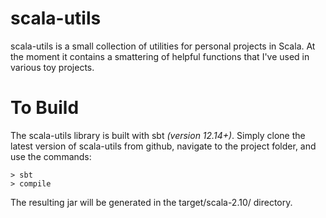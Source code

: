 scala-utils
===========

scala-utils is a small collection of utilities for personal projects in Scala. At the moment it contains a smattering of helpful functions that I've used in various toy projects.

To Build
========

The scala-utils library is built with sbt *(version 12.14+)*. Simply clone the latest version of scala-utils from github, navigate to the project folder, and use the commands:

    > sbt
    > compile

The resulting jar will be generated in the target/scala-2.10/ directory.

